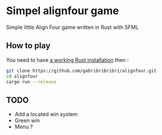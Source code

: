 # Simpel alignfour game

Simple little Align Four game written in Rust with SFML

## How to play
You need to have [a working Rust installation](https://www.rust-lang.org/tools/install) then :
```sh
git clone https://github.com/gabribribribri/alignfour.git
cd alignfour
cargo run --release
```

## TODO
- Add a located win system
- Green win
- Menu ?
